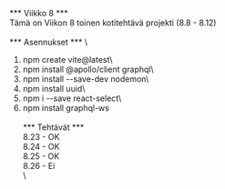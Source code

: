 *** Viikko 8 ***
\
Tämä on Viikon 8 toinen kotitehtävä projekti (8.8 - 8.12)\
\
*** Asennukset ***
\
1. npm create vite@latest\
2. npm install @apollo/client graphql\
3. npm install --save-dev nodemon\
4. npm install uuid\
5. npm i --save react-select\
6. npm install graphql-ws\
\
*** Tehtävät ***
\
8.23    - OK\
8.24    - OK\
8.25    - OK\
8.26    - Ei\
\
